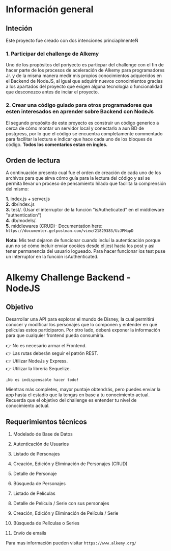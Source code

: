 # Información general

## Inteción

Este proyecto fue creado con dos intenciones princiaplmenteÑ

### 1. Participar del challenge de Alkemy

Uno de los propósitos del poriyecto es particpar del challenge con el fin de hacer parte de los procesos de aceleración de Alkemy para programadores Jr. y de la misma manera medir mis propios conocimientos adquieridos en el Backend de NodeJS, al igual que adquirir nuevos conocimientos gracias a los apartados del proyecto que exigen alguna tecnología o funcionalidad que desconozco antes de inciar el proyecto.

### 2. Crear una código guiado para otros programadores que esten interesados en aprender sobre Backend con NodeJs

El segundo propósito de este proyecto es construir un código generíco a cerca de cómo montar un servidor local y conectarlo a aun BD de postgress, por lo que el código se encuentra completamente commentado para facilitar la lectura e indicar que hace cada uno de los bloques de código.
**Todos los comentarios estan en ingles.**

## Orden de lectura

A continuación presento cual fue el orden de creación de cada uno de los archivos para que sirva cómo guía para la lectura del código y asi se permita llevar un proceso de pensamiento hilado que facilita la comprensión del mismo:

**1.** index.js + server.js <br />
**2.** db/index.js <br />
**3.** test/. (Usar el interruptor de la función "isAutheticated" en el middleware "authentication")<br />
**4.** db/models/. <br />
**5.** middlewares (CRUD)- Documentation here: `https://documenter.getpostman.com/view/21829383/UzJPMapD`

**Nota:** Mis test dejaron de funcionar cuando incluí la autenticación porque aun no sé cómo incluir enviar cookies desde el jest hacia los post y asi tener permanencia del usuario logueado. Para hacer funcionar los test puse un interruptor en la función isAuthenticated.

# Alkemy Challenge Backend - NodeJS

## Objetivo

Desarrollar una API para explorar el mundo de Disney, la cual permitirá conocer y modificar los personajes que lo componen y entender en qué películas estos participaron. Por otro lado, deberá exponer la información para que cualquier frontend pueda consumirla.

👉 No es necesario armar el Frontend. <br />
👉 Las rutas deberán seguir el patrón REST. <br />
👉 Utilizar NodeJs y Express. <br />
👉 Utilizar la librería Sequelize.

`¡No es indispensable hacer todo!`

Mientras más completes, mayor puntaje obtendrás, pero puedes enviar la app hasta el estadío que la tengas en base a tu conocimiento actual. Recuerda que el objetivo del challenge es entender tu nivel de conocimiento actual.

## Requerimientos técnicos

1.  Modelado de Base de Datos

2.  Autenticación de Usuarios

3.  Listado de Personajes

4.  Creación, Edición y Eliminación de Personajes (CRUD)

5.  Detalle de Personaje

6.  Búsqueda de Personajes

7.  Listado de Películas

8.  Detalle de Película / Serie con sus personajes

9.  Creación, Edición y Eliminación de Película / Serie

10. Búsqueda de Películas o Series

11. Envío de emails

Para mas información pueden visitar `https://www.alkemy.org/`
